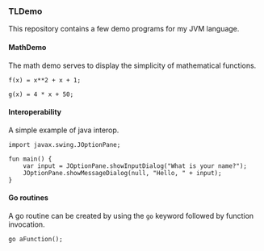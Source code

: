 ### TLDemo

This repository contains a few demo programs for my JVM language.


#### MathDemo

The math demo serves to display the simplicity of mathematical functions.

```
f(x) = x**2 + x + 1;

g(x) = 4 * x + 50;
```


#### Interoperability

A simple example of java interop.

```
import javax.swing.JOptionPane;

fun main() {
    var input = JOptionPane.showInputDialog("What is your name?");
    JOptionPane.showMessageDialog(null, "Hello, " + input);
}
```

#### Go routines

A go routine can be created by using the ```go``` keyword followed by
function invocation.

```
go aFunction();
```
